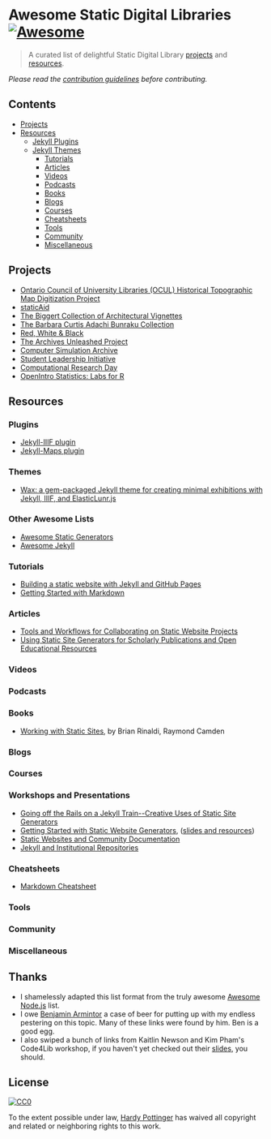 # Awesome Static Digital Libraries [![Awesome](https://cdn.rawgit.com/sindresorhus/awesome/d7305f38d29fed78fa85652e3a63e154dd8e8829/media/badge.svg)](https://github.com/sindresorhus/awesome)

> A curated list of delightful Static Digital Library [projects](#projects) and [resources](#resources).

*Please read the [contribution guidelines](contributing.md) before contributing.*

## Contents

- [Projects](#projects)
- [Resources](#resources)
  - [Jekyll Plugins](#plugins)
  - [Jekyll Themes](#themes)
	- [Tutorials](#tutorials)
	- [Articles](#articles)
	- [Videos](#videos)
	- [Podcasts](#podcasts)
	- [Books](#books)
	- [Blogs](#blogs)
	- [Courses](#courses)
	- [Cheatsheets](#cheatsheets)
	- [Tools](#tools)
	- [Community](#community)
	- [Miscellaneous](#miscellaneous)


## Projects

- [Ontario Council of University Libraries (OCUL) Historical Topographic Map Digitization Project](https://ocul.on.ca/topomaps/)
- [staticAid](http://hillelarnold.com/staticAid/)
- [The Biggert Collection of Architectural Vignettes](https://cul.github.io/biggert_static/search/)
- [The Barbara Curtis Adachi Bunraku Collection](http://bunraku.library.columbia.edu/)
- [Red, White & Black](https://scrc.lib.ncsu.edu/m/exhibits/redwhiteblack/)
- [The Archives Unleashed Project](http://archivesunleashed.org/)
- [Computer Simulation Archive](https://d.lib.ncsu.edu/computer-simulation/)
- [Student Leadership Initiative](https://d.lib.ncsu.edu/student-leaders/)
- [Computational Research Day](http://crd.northwestern.edu/)
- [OpenIntro Statistics: Labs for R](https://nulib.github.io/kuyper-stat202/)

## Resources

### Plugins
- [Jekyll-IIIF plugin](https://github.com/pbinkley/jekyll-iiif)
- [Jekyll-Maps plugin](https://github.com/ayastreb/jekyll-maps)

### Themes
- [Wax: a gem-packaged Jekyll theme for creating minimal exhibitions with Jekyll, IIIF, and ElasticLunr.js](https://github.com/minicomp/wax)

### Other Awesome Lists
- [Awesome Static Generators](https://github.com/myles/awesome-static-generators)
- [Awesome Jekyll](https://github.com/planetjekyll/awesome-jekyll)

### Tutorials
- [Building a static website with Jekyll and GitHub Pages](https://programminghistorian.org/lessons/building-static-sites-with-jekyll-github-pages)
- [Getting Started with Markdown](https://programminghistorian.org/lessons/getting-started-with-markdown)

### Articles

- [Tools and Workflows for Collaborating on Static Website Projects](http://journal.code4lib.org/articles/12779)
- [Using Static Site Generators for Scholarly Publications and Open Educational Resources](https://journal.code4lib.org/articles/13861)

### Videos

### Podcasts

### Books
- [Working with Static Sites](https://www.safaribooksonline.com/library/view/working-with-static/9781491960936/), by Brian Rinaldi, Raymond Camden

### Blogs

### Courses

### Workshops and Presentations
- [Going off the Rails on a Jekyll Train--Creative Uses of Static Site Generators](http://2017.code4lib.org/talks/Going-off-the-Rails-on-a-Jekyll-Train-Creative-Uses-of-Static-Site-Generators)
- [Getting Started with Static Website Generators](http://2018.code4lib.org/workshops/getting-started-with-static-website-generators), ([slides and resources](https://github.com/kaitlinnewson/c4l18-workshop-staticweb))
- [Static Websites and Community Documentation](https://github.com/chrisdaaz/samvera-staticweb)
- [Jekyll and Institutional Repositories](https://doi.org/10.21985/N28X22)

### Cheatsheets
- [Markdown Cheatsheet](https://www.markdownguide.org/cheat-sheet)

### Tools

### Community

### Miscellaneous

## Thanks
- I shamelessly adapted this list format from the truly awesome [Awesome Node.js](https://github.com/sindresorhus/awesome-nodejs) list.
- I owe [Benjamin Armintor](https://twitter.com/barmintor) a case of beer for putting up with my endless pestering on this topic. Many of these links were found by him. Ben is a good egg.
- I also swiped a bunch of links from Kaitlin Newson and Kim Pham's Code4Lib workshop, if you haven't yet checked out their [slides](https://github.com/kaitlinnewson/c4l18-workshop-staticweb), you should.


## License

[![CC0](http://mirrors.creativecommons.org/presskit/buttons/88x31/svg/cc-zero.svg)](https://creativecommons.org/publicdomain/zero/1.0/)

To the extent possible under law, [Hardy Pottinger](http://hardyoyo.thebignow.com/) has waived all copyright and related or neighboring rights to this work.
